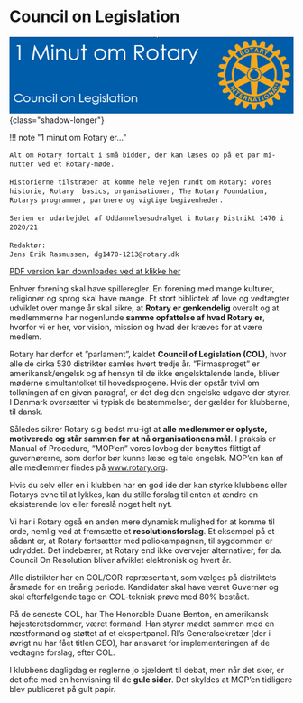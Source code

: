 # Council on Legislation

![Regionale magasiner](images/col.jpg){class="shadow-longer"} 

!!! note "1 minut om Rotary er..."

    Alt om Rotary fortalt i små bidder, der kan læses op på et par mi-nutter ved et Rotary-møde.
    
    Historierne tilstræber at komme hele vejen rundt om Rotary: vores historie, Rotary  basics, organisationen, The Rotary Foundation, Rotarys programmer, partnere og vigtige begivenheder.
    
    Serien er udarbejdet af Uddannelsesudvalget i Rotary Distrikt 1470 i 2020/21
    
    Redaktør: 
    Jens Erik Rasmussen, dg1470-1213@rotary.dk


<a href=https://1minut.rotary.dk/pdf-versioner/1_minut_om_Rotary_Council_on_legislation.pdf target=_blank>PDF version kan downloades ved at klikke her</a>


Enhver forening skal have spilleregler. En forening med mange kulturer, religioner og sprog skal have mange. Et stort bibliotek af love og vedtægter udviklet over mange år skal sikre, at **Rotary er genkendelig** overalt og at medlemmerne har nogenlunde **samme opfattelse af hvad Rotary er**, hvorfor vi er her, vor vision, mission og hvad der kræves for at være medlem.


Rotary har derfor et ”parlament”, kaldet **Council of Legislation (COL)**, hvor alle de cirka 530 distrikter samles hvert tredje år. ”Firmasproget” er amerikansk/engelsk og af hensyn til de ikke engelsktalende lande, bliver møderne simultantolket til hovedsprogene. Hvis der opstår tvivl om tolkningen af en given paragraf, er det dog den engelske udgave der styrer. I Danmark oversætter vi typisk de bestemmelser, der gælder for klubberne, til dansk. 


Således sikrer Rotary sig bedst mu-igt at **alle medlemmer er oplyste, motiverede og står sammen for at nå organisationens mål**. I praksis er Manual of Procedure, ”MOP’en” vores lovbog der benyttes flittigt af guvernørerne, som derfor bør kunne læse og tale engelsk. MOP’en kan af alle medlemmer findes på www.rotary.org. 


Hvis du selv eller en i klubben har en god ide der kan styrke klubbens eller Rotarys evne til at lykkes, kan du stille forslag til enten at ændre en eksisterende lov eller foreslå noget helt nyt.


Vi har i Rotary også en anden mere dynamisk mulighed for at komme til orde, nemlig ved at fremsætte et **resolutionsforslag**. Et eksempel på et sådant er, at Rotary fortsætter med poliokampagnen, til sygdommen er udryddet. Det indebærer, at Rotary end ikke overvejer alternativer, før da. Council On Resolution bliver afviklet elektronisk og hvert år.


Alle distrikter har en COL/COR-repræsentant, som vælges på distriktets årsmøde for en treårig periode. Kandidater skal have været Guvernør og skal efterfølgende tage en COL-teknisk prøve med 80% bestået. 


På de seneste COL, har The Honorable Duane Benton, en amerikansk højesteretsdommer, været formand. Han styrer mødet sammen med en næstformand og støttet af et ekspertpanel. RI’s Generalsekretær (der i øvrigt nu har fået titlen CEO), har ansvaret for implementeringen af de vedtagne forslag, efter COL.


I klubbens dagligdag er reglerne jo sjældent til debat, men når det sker, er det ofte med en henvisning til de **gule sider**. Det skyldes at MOP’en tidligere blev publiceret på gult papir.